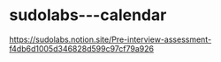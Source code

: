 # sudolabs---calendar

https://sudolabs.notion.site/Pre-interview-assessment-f4db6d1005d346828d599c97cf79a926
